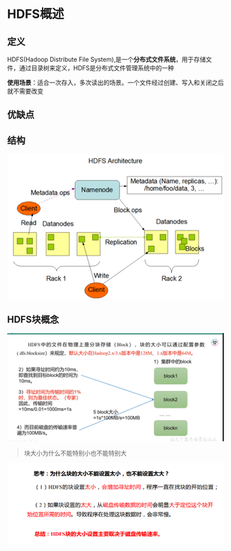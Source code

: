 # HDFS概述

## 定义

HDFS(Hadoop Distribute File System),是一个**分布式文件系统**，用于存储文件，通过目录树来定义，HDFS是分布式文件管理系统中的一种

**使用场景**：适合一次存入，多次读出的场景。一个文件经过创建、写入和关闭之后就不需要改变

## 优缺点

## 结构

![image-20230904153919962](./图片/HDFS结构.png)

## HDFS块概念

![image-20230904155018608](..\图片\HDFS块概念.png)

> 块大小为什么不能特别小也不能特别大

![image-20230904155320339](..\图片\块大小问题.png)
